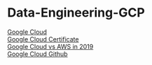 # Data-Engineering-GCP
[Google Cloud](https://cloud.google.com/)\
[Google Cloud Certificate](https://cloud.google.com/certification/)\
[Google Cloud vs AWS in 2019](https://kinsta.com/blog/google-cloud-vs-aws/)\
[Google Cloud Github](https://github.com/GoogleCloudPlatform)
